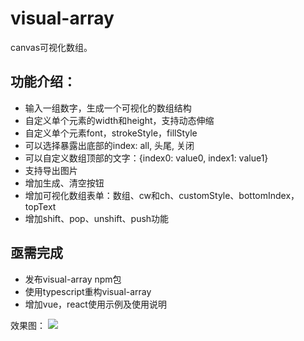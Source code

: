 # visual-array
canvas可视化数组。

## 功能介绍：
- 输入一组数字，生成一个可视化的数组结构
- 自定义单个元素的width和height，支持动态伸缩
- 自定义单个元素font，strokeStyle，fillStyle
- 可以选择暴露出底部的index: all, 头尾, 关闭
- 可以自定义数组顶部的文字：{index0: value0, index1: value1}
- 支持导出图片
- 增加生成、清空按钮
- 增加可视化数组表单：数组、cw和ch、customStyle、bottomIndex，topText
- 增加shift、pop、unshift、push功能

## 亟需完成
- 发布visual-array npm包
- 使用typescript重构visual-array
- 增加vue，react使用示例及使用说明

效果图：
<img src="https://i.imgur.com/SlqTNPE.png" >
